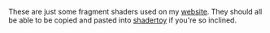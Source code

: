 These are just some fragment shaders used on my [website](https://www.ianstranathan.com).
They should all be able to be copied and pasted into [shadertoy](https://www.shadertoy.com/new) if you're so inclined.